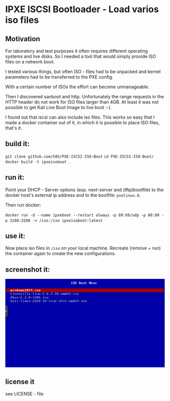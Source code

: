 # IPXE ISCSI Bootloader - Load varios iso files

Motivation
----------
For laboratory and test purposes it often requires different operating systems and live disks. So I needed a tool that would simply provide ISO files on a network boot.


I tested various things, but often ISO - files had to be unpacked and kernel parameters had to be transferred to the PXE config.


With a certain number of ISOs the effort can become unmanageable.

Then I discovered sanboot and http. Unfortunately the range requests in the HTTP header do not work for ISO files larger than 4GB. At least it was not possible to get Kali Live Boot Image to live boot :-(.

I found out that iscsi can also include iso files. This works so easy that I made a docker container out of it, in which it is possible to place ISO files, that's it.

build it:
--------
`git clone github.com/h8h/PXE-ISCSI-ISO-Boot`
`cd PXE-ISCSI-ISO-Boot/`
`docker build -t ipxeisoboot .`

run it:
-------

Point your DHCP - Server options (esp. next-server and (tftp)bootfile) to the docker host's external ip address and to the bootfile: `pxelinux.0`.

Then run docker:

`docker run -d --name ipxeboot --restart always -p 69:69/udp -p 80:80 -p 3260:3260 -v /iso:/iso ipxeisoboot:latest`

use it:
-------

Now place iso files in `/iso` on your local machine. Recreate (remove + run) the container again to create the new configurations.

screenshot it:
----------
![LiveBoot](/example.png?raw=true "Live ISO Boot")

license it
----------
see LICENSE - file
